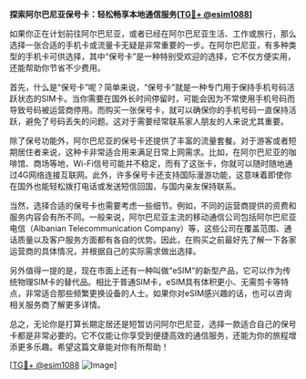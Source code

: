 **探索阿尔巴尼亚保号卡：轻松畅享本地通信服务[[TG💪+ @esim1088](https://t.me/s/esim1088)]**

如果你正在计划前往阿尔巴尼亚，或者已经在阿尔巴尼亚生活、工作或旅行，那么选择一张合适的手机卡或流量卡无疑是非常重要的一步。在阿尔巴尼亚，有多种类型的手机卡可供选择，其中“保号卡”是一种特别受欢迎的选择，它不仅方便实用，还能帮助你节省不少费用。

首先，什么是“保号卡”呢？简单来说，“保号卡”就是一种专门用于保持手机号码活跃状态的SIM卡。当你需要在国外长时间停留时，可能会因为不常使用手机号码而导致号码被运营商停用。而购买一张保号卡，就可以确保你的手机号码一直保持活跃，避免了号码丢失的问题。这对于需要经常联系家人朋友的人来说尤其重要。

除了保号功能外，阿尔巴尼亚的保号卡还提供了丰富的流量套餐。对于游客或者短期居住者来说，这种卡非常适合用来满足日常上网需求。比如，在阿尔巴尼亚的咖啡馆、商场等地，Wi-Fi信号可能并不稳定，而有了这张卡，你就可以随时随地通过4G网络连接互联网。此外，许多保号卡还支持国际漫游功能，这意味着即使你在国外也能轻松拨打电话或发送短信回国，与国内亲友保持联系。

当然，选择合适的保号卡也需要考虑一些细节。例如，不同的运营商提供的资费和服务内容会有所不同。一般来说，阿尔巴尼亚主流的移动通信公司包括阿尔巴尼亚电信（Albanian Telecommunication Company）等，这些公司在覆盖范围、通话质量以及客户服务方面都有各自的优势。因此，在购买之前最好先了解一下各家运营商的具体情况，并根据自己的实际需求做出选择。

另外值得一提的是，现在市面上还有一种叫做“eSIM”的新型产品，它可以作为传统物理SIM卡的替代品。相比于普通SIM卡，eSIM具有体积更小、无需剪卡等特点，非常适合那些频繁更换设备的人士。如果你对eSIM感兴趣的话，也可以咨询相关服务商了解更多详情。

总之，无论你是打算长期定居还是短暂访问阿尔巴尼亚，选择一款适合自己的保号卡都是非常必要的。它不仅能让你享受到便捷高效的通信服务，还能为你的旅程增添更多乐趣。希望这篇文章能对你有所帮助！

[[TG💪+ @esim1088](https://t.me/s/esim1088) ![Image](https://i.postimg.cc/4NQfJmqS/Snipaste-2025-05-13-00-14-12.png)]